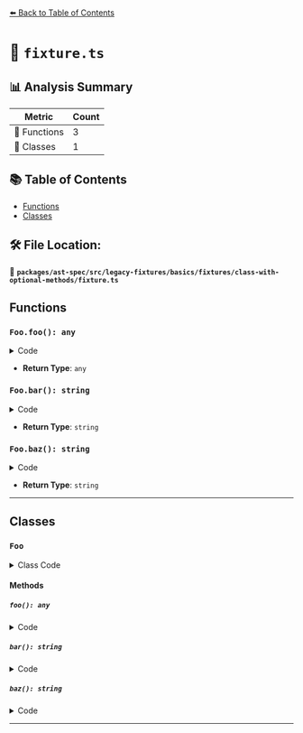 [⬅️ Back to Table of Contents](../../../../../../../index.md)

# 📄 `fixture.ts`

## 📊 Analysis Summary

| Metric | Count |
|--------|-------|
| 🔧 Functions | 3 |
| 🧱 Classes | 1 |

## 📚 Table of Contents

- [Functions](#functions)
- [Classes](#classes)

## 🛠️ File Location:
📂 **`packages/ast-spec/src/legacy-fixtures/basics/fixtures/class-with-optional-methods/fixture.ts`**

## Functions

### `Foo.foo(): any`

<details><summary>Code</summary>

```ts
foo?();
```
</details>

- **Return Type**: `any`
### `Foo.bar(): string`

<details><summary>Code</summary>

```ts
bar?(): string;
```
</details>

- **Return Type**: `string`
### `Foo.baz(): string`

<details><summary>Code</summary>

```ts
private baz?(): string;
```
</details>

- **Return Type**: `string`

---

## Classes

### `Foo`

<details><summary>Class Code</summary>

```ts
class Foo {
  foo?();
  bar?(): string;
  private baz?(): string;
}
```
</details>

#### Methods

##### `foo(): any`

<details><summary>Code</summary>

```ts
foo?();
```
</details>

##### `bar(): string`

<details><summary>Code</summary>

```ts
bar?(): string;
```
</details>

##### `baz(): string`

<details><summary>Code</summary>

```ts
private baz?(): string;
```
</details>


---